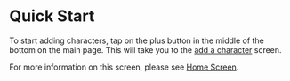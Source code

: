 # Quick Start
To start adding characters, tap on the plus button in the middle of the bottom on the main page. This will take you to the [add a character](help:adding_a_character) screen.

For more information on this screen, please see [Home Screen](help:home_screen).